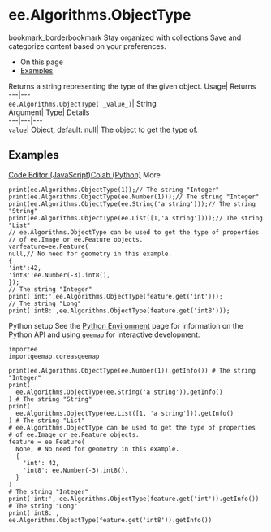  
#  ee.Algorithms.ObjectType 
bookmark_borderbookmark Stay organized with collections  Save and categorize content based on your preferences. 
  * On this page
  * [Examples](https://developers.google.com/earth-engine/apidocs/ee-algorithms-objecttype#examples)


Returns a string representing the type of the given object. 
Usage| Returns  
---|---  
`ee.Algorithms.ObjectType( _value_)`| String  
Argument| Type| Details  
---|---|---  
`value`| Object, default: null| The object to get the type of.  
## Examples
[Code Editor (JavaScript)](https://developers.google.com/earth-engine/apidocs/ee-algorithms-objecttype#code-editor-javascript-sample)[Colab (Python)](https://developers.google.com/earth-engine/apidocs/ee-algorithms-objecttype#colab-python-sample) More
```
print(ee.Algorithms.ObjectType(1));// The string "Integer"
print(ee.Algorithms.ObjectType(ee.Number(1)));// The string "Integer"
print(ee.Algorithms.ObjectType(ee.String('a string')));// The string "String"
print(ee.Algorithms.ObjectType(ee.List([1,'a string'])));// The string "List"
// ee.Algorithms.ObjectType can be used to get the type of properties
// of ee.Image or ee.Feature objects.
varfeature=ee.Feature(
null,// No need for geometry in this example.
{
'int':42,
'int8':ee.Number(-3).int8(),
});
// The string "Integer"
print('int:',ee.Algorithms.ObjectType(feature.get('int')));
// The string "Long"
print('int8:',ee.Algorithms.ObjectType(feature.get('int8')));
```
Python setup
See the [ Python Environment](https://developers.google.com/earth-engine/guides/python_install) page for information on the Python API and using `geemap` for interactive development.
```
importee
importgeemap.coreasgeemap
```
```
print(ee.Algorithms.ObjectType(ee.Number(1)).getInfo()) # The string "Integer"
print(
  ee.Algorithms.ObjectType(ee.String('a string')).getInfo()
) # The string "String"
print(
  ee.Algorithms.ObjectType(ee.List([1, 'a string'])).getInfo()
) # The string "List"
# ee.Algorithms.ObjectType can be used to get the type of properties
# of ee.Image or ee.Feature objects.
feature = ee.Feature(
  None, # No need for geometry in this example.
  {
    'int': 42,
    'int8': ee.Number(-3).int8(),
  }
)
# The string "Integer"
print('int:', ee.Algorithms.ObjectType(feature.get('int')).getInfo())
# The string "Long"
print('int8:', ee.Algorithms.ObjectType(feature.get('int8')).getInfo())
```

